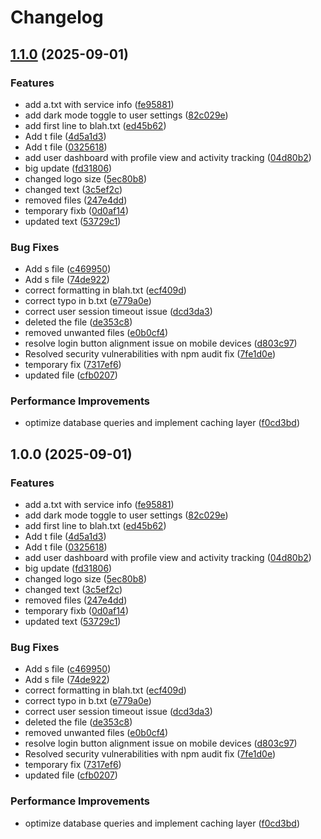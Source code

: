 # Changelog

## [1.1.0](https://github.com/lohitintern-spec/task-manager/compare/v1.0.0...v1.1.0) (2025-09-01)


### Features

* add a.txt with service info ([fe95881](https://github.com/lohitintern-spec/task-manager/commit/fe95881deb9f573cc23e1fefa81e9602e94f28b8))
* add dark mode toggle to user settings ([82c029e](https://github.com/lohitintern-spec/task-manager/commit/82c029ec3ed9c211f61edfa7173d2742fca26298))
* add first line to blah.txt ([ed45b62](https://github.com/lohitintern-spec/task-manager/commit/ed45b62e77c8842d2afd4f5bc0061c556b409e9c))
* Add t file ([4d5a1d3](https://github.com/lohitintern-spec/task-manager/commit/4d5a1d3225a0b1895ad8fe463134c3d4f84d844f))
* Add t file ([0325618](https://github.com/lohitintern-spec/task-manager/commit/032561838c373d671afd860be41a0d69d1f9b60b))
* add user dashboard with profile view and activity tracking ([04d80b2](https://github.com/lohitintern-spec/task-manager/commit/04d80b2c182dc1d35e49449bb6fb99dc2a3c08e7))
* big update ([fd31806](https://github.com/lohitintern-spec/task-manager/commit/fd31806d850fdb3326d6600864a2203023925a8e))
* changed logo size ([5ec80b8](https://github.com/lohitintern-spec/task-manager/commit/5ec80b8cf83fc14cb94a3ef532a54a314f135ba7))
* changed text ([3c5ef2c](https://github.com/lohitintern-spec/task-manager/commit/3c5ef2c60d1eb6a209bab59c89a8baf6d1fe5eae))
* removed files ([247e4dd](https://github.com/lohitintern-spec/task-manager/commit/247e4dd8cd7d8a2e9f2b0d2dd47b67639ed7b3de))
* temporary fixb ([0d0af14](https://github.com/lohitintern-spec/task-manager/commit/0d0af14293bf144bca2413765796956dea0228d6))
* updated text ([53729c1](https://github.com/lohitintern-spec/task-manager/commit/53729c10df0f1f1234c2c15bccc043c45122bd6d))


### Bug Fixes

* Add s file ([c469950](https://github.com/lohitintern-spec/task-manager/commit/c4699508c6759fa1a477bbbdd63fe20f5b7bc474))
* Add s file ([74de922](https://github.com/lohitintern-spec/task-manager/commit/74de9228284671abd7cd49a5734f2286e8962399))
* correct formatting in blah.txt ([ecf409d](https://github.com/lohitintern-spec/task-manager/commit/ecf409d575de4b75e5ed8896da9067d264be91db))
* correct typo in b.txt ([e779a0e](https://github.com/lohitintern-spec/task-manager/commit/e779a0e7c834719b6108f236fbc2c308fd1be5e7))
* correct user session timeout issue ([dcd3da3](https://github.com/lohitintern-spec/task-manager/commit/dcd3da396f701358ab2a9a138421e1e42296d368))
* deleted the file ([de353c8](https://github.com/lohitintern-spec/task-manager/commit/de353c80ac65b33f5a09a7b4ab37445de81aa125))
* removed unwanted files ([e0b0cf4](https://github.com/lohitintern-spec/task-manager/commit/e0b0cf403b71c21e92076be4905e2348f777ff97))
* resolve login button alignment issue on mobile devices ([d803c97](https://github.com/lohitintern-spec/task-manager/commit/d803c97ae820f4f49454910b7349059c83df2439))
* Resolved security vulnerabilities with npm audit fix ([7fe1d0e](https://github.com/lohitintern-spec/task-manager/commit/7fe1d0e67bcf67c6336b1f9aa834ab7513f39f77))
* temporary fix ([7317ef6](https://github.com/lohitintern-spec/task-manager/commit/7317ef6eff11107d5004a1ab39e914472cd409da))
* updated file ([cfb0207](https://github.com/lohitintern-spec/task-manager/commit/cfb0207a0012d189aac522e774c8f97ebb79d573))


### Performance Improvements

* optimize database queries and implement caching layer ([f0cd3bd](https://github.com/lohitintern-spec/task-manager/commit/f0cd3bd6fa929466c4e53939090afd0192a26f49))

## 1.0.0 (2025-09-01)


### Features

* add a.txt with service info ([fe95881](https://github.com/lohitintern-spec/task-manager/commit/fe95881deb9f573cc23e1fefa81e9602e94f28b8))
* add dark mode toggle to user settings ([82c029e](https://github.com/lohitintern-spec/task-manager/commit/82c029ec3ed9c211f61edfa7173d2742fca26298))
* add first line to blah.txt ([ed45b62](https://github.com/lohitintern-spec/task-manager/commit/ed45b62e77c8842d2afd4f5bc0061c556b409e9c))
* Add t file ([4d5a1d3](https://github.com/lohitintern-spec/task-manager/commit/4d5a1d3225a0b1895ad8fe463134c3d4f84d844f))
* Add t file ([0325618](https://github.com/lohitintern-spec/task-manager/commit/032561838c373d671afd860be41a0d69d1f9b60b))
* add user dashboard with profile view and activity tracking ([04d80b2](https://github.com/lohitintern-spec/task-manager/commit/04d80b2c182dc1d35e49449bb6fb99dc2a3c08e7))
* big update ([fd31806](https://github.com/lohitintern-spec/task-manager/commit/fd31806d850fdb3326d6600864a2203023925a8e))
* changed logo size ([5ec80b8](https://github.com/lohitintern-spec/task-manager/commit/5ec80b8cf83fc14cb94a3ef532a54a314f135ba7))
* changed text ([3c5ef2c](https://github.com/lohitintern-spec/task-manager/commit/3c5ef2c60d1eb6a209bab59c89a8baf6d1fe5eae))
* removed files ([247e4dd](https://github.com/lohitintern-spec/task-manager/commit/247e4dd8cd7d8a2e9f2b0d2dd47b67639ed7b3de))
* temporary fixb ([0d0af14](https://github.com/lohitintern-spec/task-manager/commit/0d0af14293bf144bca2413765796956dea0228d6))
* updated text ([53729c1](https://github.com/lohitintern-spec/task-manager/commit/53729c10df0f1f1234c2c15bccc043c45122bd6d))


### Bug Fixes

* Add s file ([c469950](https://github.com/lohitintern-spec/task-manager/commit/c4699508c6759fa1a477bbbdd63fe20f5b7bc474))
* Add s file ([74de922](https://github.com/lohitintern-spec/task-manager/commit/74de9228284671abd7cd49a5734f2286e8962399))
* correct formatting in blah.txt ([ecf409d](https://github.com/lohitintern-spec/task-manager/commit/ecf409d575de4b75e5ed8896da9067d264be91db))
* correct typo in b.txt ([e779a0e](https://github.com/lohitintern-spec/task-manager/commit/e779a0e7c834719b6108f236fbc2c308fd1be5e7))
* correct user session timeout issue ([dcd3da3](https://github.com/lohitintern-spec/task-manager/commit/dcd3da396f701358ab2a9a138421e1e42296d368))
* deleted the file ([de353c8](https://github.com/lohitintern-spec/task-manager/commit/de353c80ac65b33f5a09a7b4ab37445de81aa125))
* removed unwanted files ([e0b0cf4](https://github.com/lohitintern-spec/task-manager/commit/e0b0cf403b71c21e92076be4905e2348f777ff97))
* resolve login button alignment issue on mobile devices ([d803c97](https://github.com/lohitintern-spec/task-manager/commit/d803c97ae820f4f49454910b7349059c83df2439))
* Resolved security vulnerabilities with npm audit fix ([7fe1d0e](https://github.com/lohitintern-spec/task-manager/commit/7fe1d0e67bcf67c6336b1f9aa834ab7513f39f77))
* temporary fix ([7317ef6](https://github.com/lohitintern-spec/task-manager/commit/7317ef6eff11107d5004a1ab39e914472cd409da))
* updated file ([cfb0207](https://github.com/lohitintern-spec/task-manager/commit/cfb0207a0012d189aac522e774c8f97ebb79d573))


### Performance Improvements

* optimize database queries and implement caching layer ([f0cd3bd](https://github.com/lohitintern-spec/task-manager/commit/f0cd3bd6fa929466c4e53939090afd0192a26f49))
